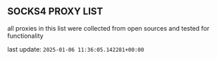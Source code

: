 ## SOCKS4 PROXY LIST

all proxies in this list were collected from open sources and tested for functionality

last update: `2025-01-06 11:36:05.142281+00:00`